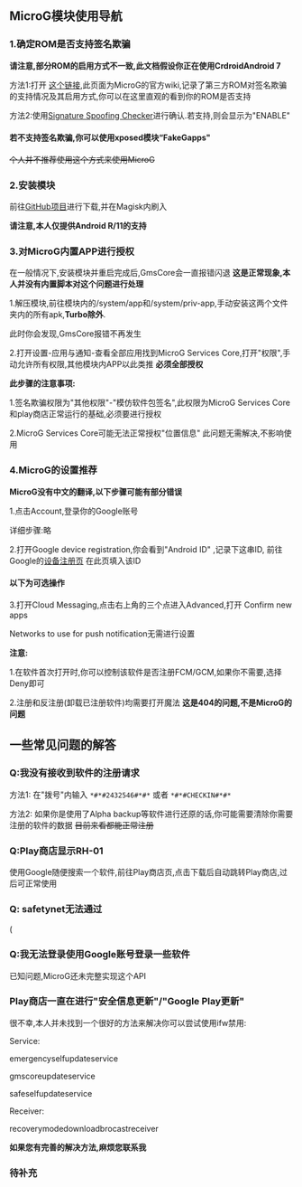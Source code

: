 ## MicroG模块使用导航

### 1.确定ROM是否支持签名欺骗

**请注意,部分ROM的启用方式不一致,此文档假设你正在使用CrdroidAndroid 7** 

方法1:打开 [这个链接](https://github.com/microg/GmsCore/wiki/Signature-Spoofing),此页面为MicroG的官方wiki,记录了第三方ROM对签名欺骗的支持情况及其启用方式,你可以在这里直观的看到你的ROM是否支持

方法2:使用[Signature Spoofing Checker](https://f-droid.org/packages/lanchon.sigspoof.checker/)进行确认.若支持,则会显示为"ENABLE"

#### 若不支持签名欺骗,你可以使用xposed模块“FakeGapps"

~~个人并不推荐使用这个方式来使用MicroG~~

### 2.安装模块

前往[GitHub项目](https://github.com/Leisuredpootle/MicroG_Installer/releases)进行下载,并在Magisk内刷入

**请注意,本人仅提供Android R/11的支持**

### 3.对MicroG内置APP进行授权

在一般情况下,安装模块并重启完成后,GmsCore会一直报错闪退 **这是正常现象,本人并没有内置脚本对这个问题进行处理**

1.解压模块,前往模块内的/system/app和/system/priv-app,手动安装这两个文件夹内的所有apk,**Turbo除外**.

此时你会发现,GmsCore报错不再发生

2.打开设置-应用与通知-查看全部应用找到MicroG Services Core,打开"权限",手动允许所有权限,其他模块内APP以此类推 **必须全部授权**

 **此步骤的注意事项:**

 1.签名欺骗权限为"其他权限"-"模仿软件包签名",此权限为MicroG Services Core和play商店正常运行的基础,必须要进行授权

 2.MicroG Services Core可能无法正常授权"位置信息" 此问题无需解决,不影响使用

### 4.MicroG的设置推荐

**MicroG没有中文的翻译,以下步骤可能有部分错误**

1.点击Account,登录你的Google账号

详细步骤:略

2.打开Google device registration,你会看到"Android ID" ,记录下这串ID, 前往Google的[设备注册页](https://www.google.com/android/uncertified/) 在此页填入该ID

#### 以下为可选操作

3.打开Cloud Messaging,点击右上角的三个点进入Advanced,打开 Confirm new apps

Networks to use for push notification无需进行设置

 **注意:**

 1.在软件首次打开时,你可以控制该软件是否注册FCM/GCM,如果你不需要,选择Deny即可

 2.注册和反注册(卸载已注册软件)均需要打开魔法 **这是404的问题,不是MicroG的问题**

## 一些常见问题的解答

### Q:我没有接收到软件的注册请求

方法1: 在"拨号"内输入 `*#*#2432546#*#*` 或者 `*#*#CHECKIN#*#*`

方法2: 如果你是使用了Alpha backup等软件进行还原的话,你可能需要清除你需要注册的软件的数据 ~~目前来看都能正常注册~~

### Q:Play商店显示RH-01

使用Google随便搜索一个软件,前往Play商店页,点击下载后自动跳转Play商店,过后可正常使用

### Q: safetynet无法通过

(

### Q:我无法登录使用Google账号登录一些软件

已知问题,MicroG还未完整实现这个API

### Play商店一直在进行"安全信息更新"/"Google Play更新"

很不幸,本人并未找到一个很好的方法来解决你可以尝试使用ifw禁用: 

Service:

emergencyselfupdateservice

gmscoreupdateservice

safeselfupdateservice

Receiver:

recoverymodedownloadbrocastreceiver

**如果您有完善的解决方法,麻烦您联系我** 

### 待补充